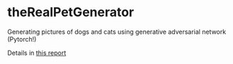 # theRealPetGenerator
Generating pictures of dogs and cats using generative adversarial network (Pytorch!)

Details in [this report](https://github.com/syamamo1/theRealPetGenerator/blob/main/CS1430_theRealPetGenerator_FinalProjectReport.pdf)

